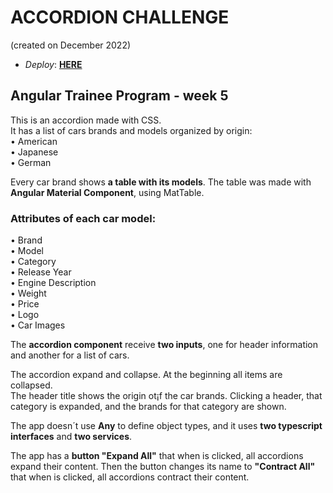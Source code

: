 # ACCORDION CHALLENGE

(created on December 2022)
<br/>
* *Deploy*: **<a target="_blank" href="https://accordion-peurman.netlify.app/">HERE</a>**

## Angular Trainee Program - week 5

This is an accordion made with CSS. <br />
It has a list of cars brands and models organized by origin: <br />
• American<br />
• Japanese<br />
• German<br />

Every car brand shows **a table with its models**. The table was made with **Angular Material Component**, using MatTable. <br />

### Attributes of each car model:

• Brand <br />
• Model<br />
• Category<br />
• Release Year<br />
• Engine Description<br />
• Weight<br />
• Price<br />
• Logo<br />
• Car Images<br />

The **accordion component** receive **two inputs**, one for header information and another for a list of cars.<br />

The accordion expand and collapse. At the beginning all items are collapsed. <br />
The header title shows the origin ot¡f the car brands. Clicking a header, that category is expanded, and the brands for that category are shown.<br />

The app doesn´t use **Any** to define object types, and it uses **two typescript interfaces** and **two services**.

The app has a **button "Expand All"** that when is clicked, all accordions expand their content. Then the button changes its name to **"Contract All"** that when is clicked, all accordions contract their content.
